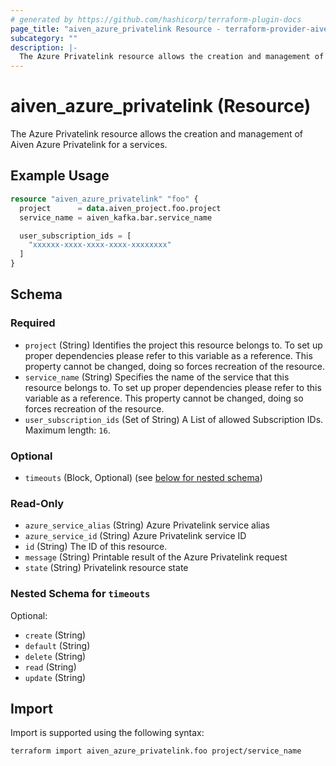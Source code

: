 ```yaml
---
# generated by https://github.com/hashicorp/terraform-plugin-docs
page_title: "aiven_azure_privatelink Resource - terraform-provider-aiven"
subcategory: ""
description: |-
  The Azure Privatelink resource allows the creation and management of Aiven Azure Privatelink for a services.
---
```


# aiven_azure_privatelink (Resource)

The Azure Privatelink resource allows the creation and management of Aiven Azure Privatelink for a services.

## Example Usage

```terraform
resource "aiven_azure_privatelink" "foo" {
  project      = data.aiven_project.foo.project
  service_name = aiven_kafka.bar.service_name

  user_subscription_ids = [
    "xxxxxx-xxxx-xxxx-xxxx-xxxxxxxx"
  ]
}
```

<!-- schema generated by tfplugindocs -->
## Schema

### Required

- `project` (String) Identifies the project this resource belongs to. To set up proper dependencies please refer to this variable as a reference. This property cannot be changed, doing so forces recreation of the resource.
- `service_name` (String) Specifies the name of the service that this resource belongs to. To set up proper dependencies please refer to this variable as a reference. This property cannot be changed, doing so forces recreation of the resource.
- `user_subscription_ids` (Set of String) A List of allowed Subscription IDs. Maximum length: `16`.

### Optional

- `timeouts` (Block, Optional) (see [below for nested schema](#nestedblock--timeouts))

### Read-Only

- `azure_service_alias` (String) Azure Privatelink service alias
- `azure_service_id` (String) Azure Privatelink service ID
- `id` (String) The ID of this resource.
- `message` (String) Printable result of the Azure Privatelink request
- `state` (String) Privatelink resource state

<a id="nestedblock--timeouts"></a>
### Nested Schema for `timeouts`

Optional:

- `create` (String)
- `default` (String)
- `delete` (String)
- `read` (String)
- `update` (String)

## Import

Import is supported using the following syntax:

```shell
terraform import aiven_azure_privatelink.foo project/service_name
```
